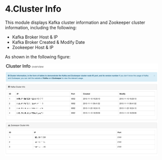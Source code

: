 # 4.Cluster Info

This module displays Kafka cluster information and Zookeeper cluster information, including the following:

* Kafka Broker Host & IP
* Kafka Broker Created & Modify Date
* Zookeeper Host & IP

As shown in the following figure:

![cluster\_info](../.gitbook/assets/cluster_info-2x.png)

